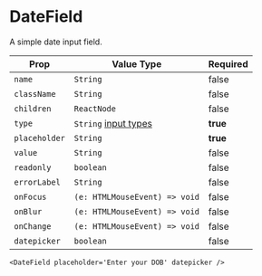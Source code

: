 # DateField
A simple date input field.

| Prop |  Value Type | Required |
| --- | --- | --- |
| `name` | `String` | false |
| `className` | `String` | false |
| `children` | `ReactNode` | false |
| `type` | `String` [input types](https://developer.mozilla.org/en-US/docs/Web/HTML/Element/input#Form_%3Cinput%3E_types) | **true** |
| `placeholder` | `String` | **true** |
| `value` | `String` | false |
| `readonly` | `boolean` | false |
| `errorLabel` | `String` | false |
| `onFocus` | `(e: HTMLMouseEvent) => void` | false |
| `onBlur` | `(e: HTMLMouseEvent) => void` | false |
| `onChange` | `(e: HTMLMouseEvent) => void` | false |
| `datepicker` | `boolean` | false |

```
<DateField placeholder='Enter your DOB' datepicker />
```

